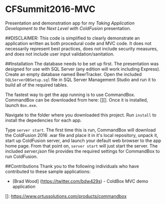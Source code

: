 # CFSummit2016-MVC
Presentation and demonstration app for my _Taking Application Development to the Next Level with ColdFusion_ presentation.

##DISCLAIMER:
This code is simplified to clearly demonstrate an application written as both procedural code and MVC code.  It does not necessarily represent best practices, does not include security measures, and does not include user input validation/sanitation.

##Installation
The database needs to be set up first. The presentation was designed for use with SQL Server (any edition will work including Express). Create an empty database named BeerTracker. Open the included `SQLServerDBSetup.sql` file in SQL Server Management Studio and run it to build all of the required tables.

The fastest way to get the app running is to use CommandBox. CommandBox can be downloaded from here: [][].  Once it is installed, launch `Box.exe`.

Navigate to the folder where you downloaded this project. Run `install` to install the depedencies for each app.

Type `server start`.  The first time this is run, CommandBox will download the ColdFusion 2016 .war file and place it in it's local repository, unpack it, start up ColdFusion server, and launch your default web browser to the app home page.  From that point on, `server start` will just start the server.  The included _server.json_ file provides the required settings for CommandBox to run ColdFusion.

##Contributions
Thank you to the following individuals who have contributed to these sample applications:
* [Brad Wood] (https://twitter.com/bdw429s) - ColdBox MVC demo application

[]: https://www.ortussolutions.com/products/commandbox
